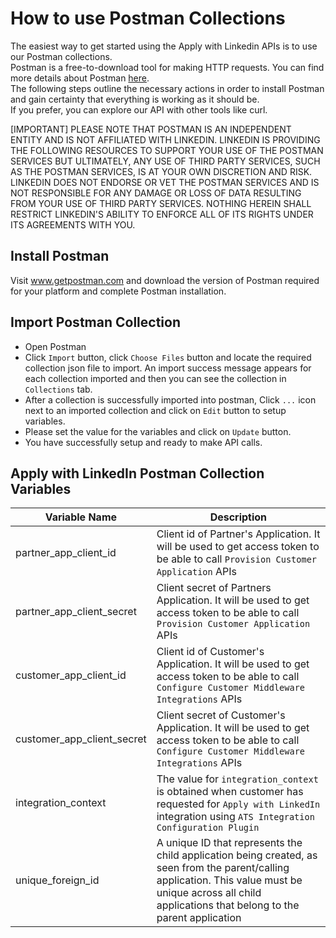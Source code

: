 # How to use Postman Collections
The easiest way to get started using the Apply with Linkedin APIs is to use our Postman collections. <br>Postman is a free-to-download tool for making HTTP requests. You can find more details about Postman [here](https://www.postman.com).<br>
The following steps outline the necessary actions in order to install Postman and gain certainty that everything is working as it should be.
<br>If you prefer, you can explore our API with other tools like curl.

[IMPORTANT] PLEASE NOTE THAT POSTMAN IS AN INDEPENDENT ENTITY AND IS NOT AFFILIATED WITH LINKEDIN. LINKEDIN IS PROVIDING THE FOLLOWING RESOURCES TO SUPPORT YOUR USE OF THE POSTMAN SERVICES BUT ULTIMATELY, ANY USE OF THIRD PARTY SERVICES, SUCH AS THE POSTMAN SERVICES, IS AT YOUR OWN DISCRETION AND RISK. LINKEDIN DOES NOT ENDORSE OR VET THE POSTMAN SERVICES AND IS NOT RESPONSIBLE FOR ANY DAMAGE OR LOSS OF DATA RESULTING FROM YOUR USE OF THIRD PARTY SERVICES. NOTHING HEREIN SHALL RESTRICT LINKEDIN'S ABILITY TO ENFORCE ALL OF ITS RIGHTS UNDER ITS AGREEMENTS WITH YOU.

## Install Postman
Visit www.getpostman.com and download the version of Postman required for your platform and complete Postman installation.

## Import Postman Collection

- Open Postman
- Click `Import` button, click `Choose Files` button and locate the required collection json file to import. An import success message appears for each collection imported and then you can see the collection in `Collections` tab.
- After a collection is successfully imported into postman, Click `...` icon next to an imported collection and click on `Edit` button to setup variables.
- Please set the value for the variables and click on `Update` button. 
- You have successfully setup and ready to make API calls.

## Apply with LinkedIn Postman Collection Variables

|Variable Name|Description|
|---|---|
|partner_app_client_id|Client id of Partner's Application. It will be used to get access token to be able to call `Provision Customer Application` APIs|
|partner_app_client_secret|Client secret of Partners Application. It will be used to get access token to be able to call `Provision Customer Application` APIs|
|customer_app_client_id|Client id of Customer's Application. It will be used to get access token to be able to call `Configure Customer Middleware Integrations` APIs|
|customer_app_client_secret|Client secret of Customer's Application. It will be used to get access token to be able to call `Configure Customer Middleware Integrations` APIs|
|integration_context|The value for `integration_context` is obtained when customer has requested for `Apply with LinkedIn` integration using `ATS Integration Configuration Plugin`|
|unique_foreign_id|A unique ID that represents the child application being created, as seen from the parent/calling application. This value must be unique across all child applications that belong to the parent application|
